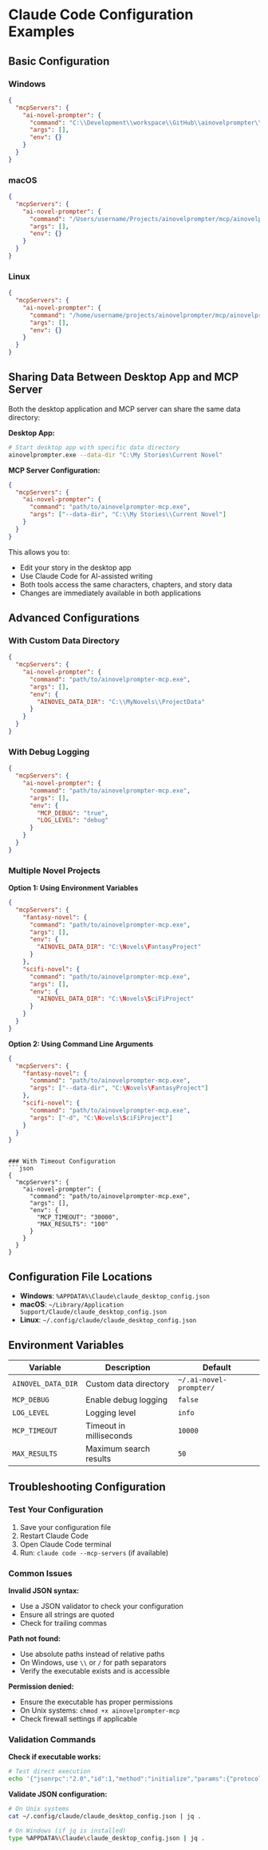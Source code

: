 # Claude Code Configuration Examples

## Basic Configuration

### Windows
```json
{
  "mcpServers": {
    "ai-novel-prompter": {
      "command": "C:\\Development\\workspace\\GitHub\\ainovelprompter\\mcp\\ainovelprompter-mcp.exe",
      "args": [],
      "env": {}
    }
  }
}
```

### macOS
```json
{
  "mcpServers": {
    "ai-novel-prompter": {
      "command": "/Users/username/Projects/ainovelprompter/mcp/ainovelprompter-mcp",
      "args": [],
      "env": {}
    }
  }
}
```

### Linux
```json
{
  "mcpServers": {
    "ai-novel-prompter": {
      "command": "/home/username/projects/ainovelprompter/mcp/ainovelprompter-mcp",
      "args": [],
      "env": {}
    }
  }
}
```

## Sharing Data Between Desktop App and MCP Server

Both the desktop application and MCP server can share the same data directory:

**Desktop App:**
```bash
# Start desktop app with specific data directory
ainovelprompter.exe --data-dir "C:\My Stories\Current Novel"
```

**MCP Server Configuration:**
```json
{
  "mcpServers": {
    "ai-novel-prompter": {
      "command": "path/to/ainovelprompter-mcp.exe",
      "args": ["--data-dir", "C:\\My Stories\\Current Novel"]
    }
  }
}
```

This allows you to:
- Edit your story in the desktop app
- Use Claude Code for AI-assisted writing
- Both tools access the same characters, chapters, and story data
- Changes are immediately available in both applications

## Advanced Configurations

### With Custom Data Directory
```json
{
  "mcpServers": {
    "ai-novel-prompter": {
      "command": "path/to/ainovelprompter-mcp.exe",
      "args": [],
      "env": {
        "AINOVEL_DATA_DIR": "C:\\MyNovels\\ProjectData"
      }
    }
  }
}
```

### With Debug Logging
```json
{
  "mcpServers": {
    "ai-novel-prompter": {
      "command": "path/to/ainovelprompter-mcp.exe",
      "args": [],
      "env": {
        "MCP_DEBUG": "true",
        "LOG_LEVEL": "debug"
      }
    }
  }
}
```

### Multiple Novel Projects

**Option 1: Using Environment Variables**
```json
{
  "mcpServers": {
    "fantasy-novel": {
      "command": "path/to/ainovelprompter-mcp.exe",
      "args": [],
      "env": {
        "AINOVEL_DATA_DIR": "C:\Novels\FantasyProject"
      }
    },
    "scifi-novel": {
      "command": "path/to/ainovelprompter-mcp.exe",
      "args": [],
      "env": {
        "AINOVEL_DATA_DIR": "C:\Novels\SciFiProject"
      }
    }
  }
}
```

**Option 2: Using Command Line Arguments**
```json
{
  "mcpServers": {
    "fantasy-novel": {
      "command": "path/to/ainovelprompter-mcp.exe",
      "args": ["--data-dir", "C:\Novels\FantasyProject"]
    },
    "scifi-novel": {
      "command": "path/to/ainovelprompter-mcp.exe",
      "args": ["-d", "C:\Novels\SciFiProject"]
    }
  }
}
```
```

### With Timeout Configuration
```json
{
  "mcpServers": {
    "ai-novel-prompter": {
      "command": "path/to/ainovelprompter-mcp.exe",
      "args": [],
      "env": {
        "MCP_TIMEOUT": "30000",
        "MAX_RESULTS": "100"
      }
    }
  }
}
```

## Configuration File Locations

- **Windows**: `%APPDATA%\Claude\claude_desktop_config.json`
- **macOS**: `~/Library/Application Support/Claude/claude_desktop_config.json`
- **Linux**: `~/.config/claude/claude_desktop_config.json`

## Environment Variables

| Variable | Description | Default |
|----------|-------------|---------|
| `AINOVEL_DATA_DIR` | Custom data directory | `~/.ai-novel-prompter/` |
| `MCP_DEBUG` | Enable debug logging | `false` |
| `LOG_LEVEL` | Logging level | `info` |
| `MCP_TIMEOUT` | Timeout in milliseconds | `10000` |
| `MAX_RESULTS` | Maximum search results | `50` |

## Troubleshooting Configuration

### Test Your Configuration
1. Save your configuration file
2. Restart Claude Code
3. Open Claude Code terminal
4. Run: `claude code --mcp-servers` (if available)

### Common Issues

**Invalid JSON syntax:**
- Use a JSON validator to check your configuration
- Ensure all strings are quoted
- Check for trailing commas

**Path not found:**
- Use absolute paths instead of relative paths
- On Windows, use `\\` or `/` for path separators
- Verify the executable exists and is accessible

**Permission denied:**
- Ensure the executable has proper permissions
- On Unix systems: `chmod +x ainovelprompter-mcp`
- Check firewall settings if applicable

### Validation Commands

**Check if executable works:**
```bash
# Test direct execution
echo '{"jsonrpc":"2.0","id":1,"method":"initialize","params":{"protocolVersion":"2024-11-05","capabilities":{},"clientInfo":{"name":"test","version":"1.0.0"}}}' | ./ainovelprompter-mcp
```

**Validate JSON configuration:**
```bash
# On Unix systems
cat ~/.config/claude/claude_desktop_config.json | jq .

# On Windows (if jq is installed)
type %APPDATA%\Claude\claude_desktop_config.json | jq .
```